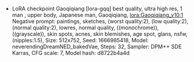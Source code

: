 - LoRA checkpoint Gaoqiqiang [lora-gqq]
best quality, ultra high res,  1 man  , upper body, Japanese man, Gaoqiqiang,  <lora:Gaoqiqiang_v10:1>
Negative prompt: paintings, sketches, (worst quality:2), (low quality:2), (normal quality:2), lowres, normal quality, ((monochrome)), ((grayscale)), skin spots, acnes, skin blemishes, age spot, glans, nsfw, (nipples:1.5),
Size: 512x752, Seed: 1666985418, Model: neverendingDreamNED_bakedVae, Steps: 32, Sampler: DPM++ SDE Karras, CFG scale: 7, Model hash: d8722b4a4d
